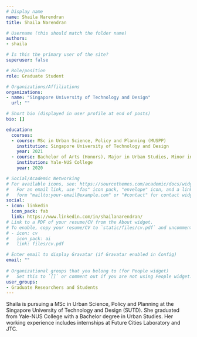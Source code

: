 ```yaml
---
# Display name
name: Shaila Narendran
title: Shaila Narendran

# Username (this should match the folder name)
authors:
- shaila

# Is this the primary user of the site?
superuser: false

# Role/position
role: Graduate Student

# Organizations/Affiliations
organizations:
- name: "Singapore University of Technology and Design"
  url: ""

# Short bio (displayed in user profile at end of posts)
bio: []

education:
  courses:
  - course: MSc in Urban Science, Policy and Planning (MUSPP)
    institution: Singapore University of Technology and Design
    year: 2021
  - course: Bachelor of Arts (Honors), Major in Urban Studies, Minor in Chinese Studies
    institution: Yale-NUS College
    year: 2020

# Social/Academic Networking
# For available icons, see: https://sourcethemes.com/academic/docs/widgets/#icons
#   For an email link, use "fas" icon pack, "envelope" icon, and a link in the
#   form "mailto:your-email@example.com" or "#contact" for contact widget.
social:
- icon: linkedin
  icon_pack: fab
  link: https://www.linkedin.com/in/shailanarendran/
# Link to a PDF of your resume/CV from the About widget.
# To enable, copy your resume/CV to `static/files/cv.pdf` and uncomment the lines below.  
# - icon: cv
#   icon_pack: ai
#   link: files/cv.pdf

# Enter email to display Gravatar (if Gravatar enabled in Config)
email: ""
  
# Organizational groups that you belong to (for People widget)
#   Set this to `[]` or comment out if you are not using People widget.  
user_groups:
- Graduate Researchers and Students
---
```


Shaila is pursuing a MSc in Urban Science, Policy and Planning at the Singapore University of Technology and Design (SUTD).
She graduated from Yale-NUS College with a Bachelor degree in Urban Studies. 
Her working experience includes internships at Future Cities Laboratory and JTC. 

